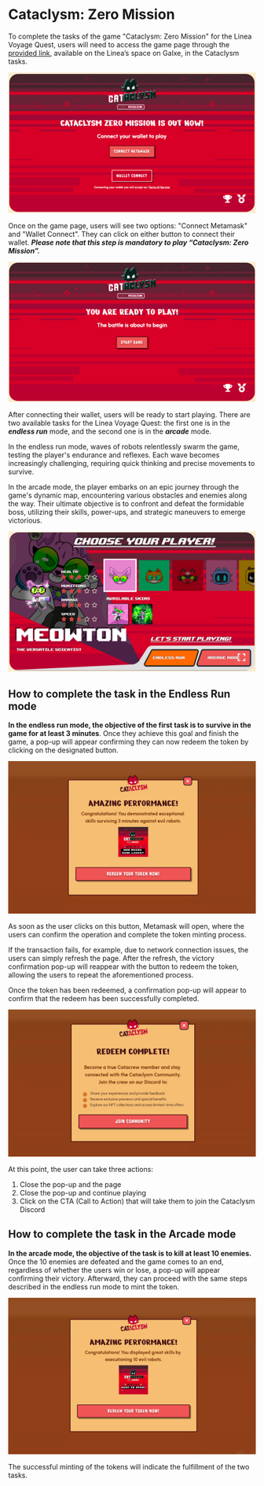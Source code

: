 # Cataclysm: Zero Mission

To complete the tasks of the game "Cataclysm: Zero Mission" for the Linea Voyage Quest, users will need to access the game page through the [provided link](https://cataclysm-game.com/zero-mission), available on the Linea’s space on Galxe, in the Cataclysm tasks.

![img1](../../assets/cataclysm/connect-wallet.png)

Once on the game page, users will see two options: "Connect Metamask" and "Wallet Connect". They can click on either button to connect their wallet. ***Please note that this step is mandatory to play “Cataclysm: Zero Mission”.***

![img2](../../assets/cataclysm/start-game.png)

After connecting their wallet, users will be ready to start playing. There are two available tasks for the Linea Voyage Quest: the first one is in the ***endless run*** mode, and the second one is in the ***arcade*** mode.

In the endless run mode, waves of robots relentlessly swarm the game, testing the player's endurance and reflexes. Each wave becomes increasingly challenging, requiring quick thinking and precise movements to survive.

In the arcade mode, the player embarks on an epic journey through the game's dynamic map, encountering various obstacles and enemies along the way. Their ultimate objective is to confront and defeat the formidable boss, utilizing their skills, power-ups, and strategic maneuvers to emerge victorious.

![img3](../../assets/cataclysm/choose_player.png)

## How to complete the task in the Endless Run mode

**In the endless run mode, the objective of the first task is to survive in the game for at least 3 minutes**. Once they achieve this goal and finish the game, a pop-up will appear confirming they can now redeem the token by clicking on the designated button.

![img4](../../assets/cataclysm/endless-quest.png)

As soon as the user clicks on this button, Metamask will open, where the users can confirm the operation and complete the token minting process.

If the transaction fails, for example, due to network connection issues, the users can simply refresh the page. After the refresh, the victory confirmation pop-up will reappear with the button to redeem the token, allowing the users to repeat the aforementioned process.

Once the token has been redeemed, a confirmation pop-up will appear to confirm that the redeem has been successfully completed.

![img5](../../assets/cataclysm/redeem-complete.png)

At this point, the user can take three actions:
1. Close the pop-up and the page
2. Close the pop-up and continue playing
3. Click on the CTA (Call to Action) that will take them to join the Cataclysm Discord

## How to complete the task in the Arcade mode

**In the arcade mode, the objective of the task is to kill at least 10 enemies.**
Once the 10 enemies are defeated and the game comes to an end, regardless of whether the users win or lose, a pop-up will appear confirming their victory. Afterward, they can proceed with the same steps described in the endless run mode to mint the token.

![img6](../../assets/cataclysm/aracade-quest.png)

The successful minting of the tokens will indicate the fulfillment of the two tasks.
